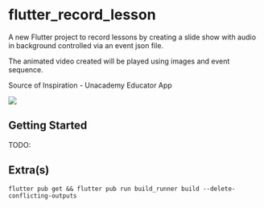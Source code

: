 # flutter_record_lesson

A new Flutter project to record lessons by creating a slide show with audio in background controlled via an event json file.

The animated video created will be played using images and event sequence.

Source of Inspiration - Unacademy Educator App

<img src="https://raw.githubusercontent.com/apgapg/flutter_record_lesson/master/res/s1.png"  width="auto">

## Getting Started

TODO:

## Extra(s)

```
flutter pub get && flutter pub run build_runner build --delete-conflicting-outputs
```